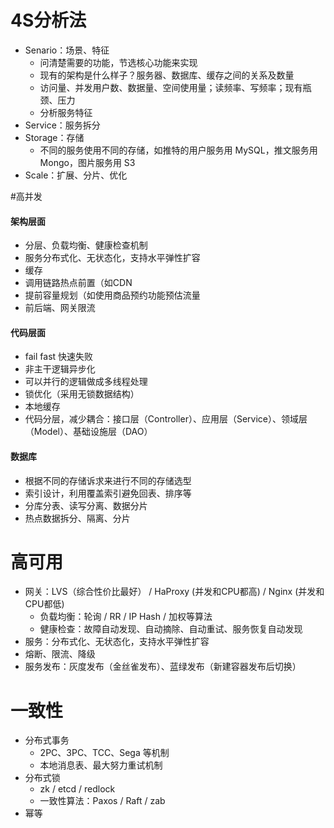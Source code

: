# 4S分析法

- Senario：场景、特征
  - 问清楚需要的功能，节选核心功能来实现
  - 现有的架构是什么样子？服务器、数据库、缓存之间的关系及数量
  - 访问量、并发用户数、数据量、空间使用量；读频率、写频率；现有瓶颈、压力
  - 分析服务特征
- Service：服务拆分
- Storage：存储
  - 不同的服务使用不同的存储，如推特的用户服务用 MySQL，推文服务用 Mongo，图片服务用 S3
- Scale：扩展、分片、优化



#高并发

#### 架构层面

- 分层、负载均衡、健康检查机制
- 服务分布式化、无状态化，支持水平弹性扩容
- 缓存
- 调用链路热点前置（如CDN
- 提前容量规划（如使用商品预约功能预估流量
- 前后端、网关限流



#### 代码层面

- fail fast 快速失败
- 非主干逻辑异步化
- 可以并行的逻辑做成多线程处理
- 锁优化（采用无锁数据结构）
- 本地缓存
- 代码分层，减少耦合：接口层（Controller）、应用层（Service）、领域层（Model）、基础设施层（DAO）



#### 数据库

- 根据不同的存储诉求来进行不同的存储选型
- 索引设计，利用覆盖索引避免回表、排序等
- 分库分表、读写分离、数据分片
- 热点数据拆分、隔离、分片





# 高可用

- 网关：LVS（综合性价比最好） / HaProxy (并发和CPU都高) / Nginx (并发和CPU都低)
  - 负载均衡：轮询 / RR / IP Hash / 加权等算法
  - 健康检查：故障自动发现、自动摘除、自动重试、服务恢复自动发现
- 服务：分布式化、无状态化，支持水平弹性扩容
- 熔断、限流、降级
- 服务发布：灰度发布（金丝雀发布）、蓝绿发布（新建容器发布后切换）





# 一致性

- 分布式事务
  - 2PC、3PC、TCC、Sega 等机制
  - 本地消息表、最大努力重试机制
- 分布式锁
  - zk / etcd / redlock 
  - 一致性算法：Paxos / Raft / zab
- 幂等